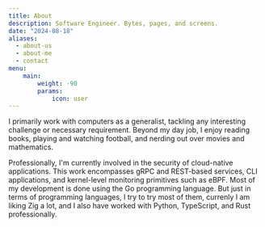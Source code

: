 ```yaml
---
title: About
description: Software Engineer. Bytes, pages, and screens. 
date: "2024-08-18"
aliases:
  - about-us
  - about-me
  - contact
menu:
    main: 
        weight: -90
        params:
            icon: user
---
```


I primarily work with computers as a generalist, tackling any interesting challenge 
or necessary requirement. Beyond my day job, I enjoy reading books, playing and 
watching football, and nerding out over movies and mathematics.

Professionally, I'm currently involved in the security of cloud-native applications. 
This work encompasses gRPC and REST-based services, CLI applications, and kernel-level 
monitoring primitives such as eBPF. Most of my development is done using the Go programming language.
But just in terms of programming languages, I try to try most of them, currenly I am liking Zig a lot,
and I also have worked with Python, TypeScript, and Rust professionally. 
